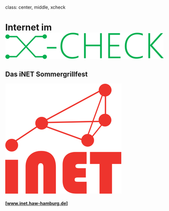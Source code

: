 class: center, middle, xcheck

# Internet im ![:scale 45%](img/x-check.png)

## Das iNET Sommergrillfest

![:scale 25%](img/inet.png)

#### [www.inet.haw-hamburg.de]
